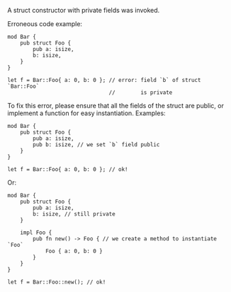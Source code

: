 A struct constructor with private fields was invoked.

Erroneous code example:

```compile_fail,E0451
mod Bar {
    pub struct Foo {
        pub a: isize,
        b: isize,
    }
}

let f = Bar::Foo{ a: 0, b: 0 }; // error: field `b` of struct `Bar::Foo`
                                //        is private
```

To fix this error, please ensure that all the fields of the struct are public,
or implement a function for easy instantiation. Examples:

```
mod Bar {
    pub struct Foo {
        pub a: isize,
        pub b: isize, // we set `b` field public
    }
}

let f = Bar::Foo{ a: 0, b: 0 }; // ok!
```

Or:

```
mod Bar {
    pub struct Foo {
        pub a: isize,
        b: isize, // still private
    }

    impl Foo {
        pub fn new() -> Foo { // we create a method to instantiate `Foo`
            Foo { a: 0, b: 0 }
        }
    }
}

let f = Bar::Foo::new(); // ok!
```
